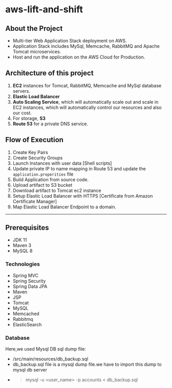 # aws-lift-and-shift

## About the Project

- Multi-tier Web Application Stack deployment on AWS.
- Application Stack includes MySql, Memcache, RabbitMQ and Apache Tomcat microservices.
- Host and run the application on the AWS Cloud for Production.


## Architecture of this project

1. **EC2** instances for Tomcat, RabbitMQ, Memcache and MySql database servers.
2. **Elastic Load Balancer**
3. **Auto Scaling Service**, which will automatically scale out and scale in EC2 instances, which will automatically control our resources and also our cost.
4. For storage, **S3** 
5. **Route 53** for a private DNS service.

## Flow of Execution
1. Create Key Pairs
2. Create Security Groups
3. Launch Instances with user data [Shell scripts]
4. Update private IP to name mapping in Route 53 and update the `application.properities` file
5. Build Application from source code.
6. Upload artifact to S3 bucket
7. Download artifact to Tomcat ec2 instance
8. Setup Elastic Load Balancer with HTTPS [Certificate from Amazon Certificate Manager]
9. Map Elastic Load Balancer Endpoint to a domain.

---

## Prerequisites
- JDK 11 
- Maven 3 
- MySQL 8

### Technologies 
- Spring MVC
- Spring Security
- Spring Data JPA
- Maven
- JSP
- Tomcat
- MySQL
- Memcached
- Rabbitmq
- ElasticSearch
### Database
Here,we used Mysql DB 
sql dump file:
- /src/main/resources/db_backup.sql
- db_backup.sql file is a mysql dump file.we have to import this dump to mysql db server
- > mysql -u <user_name> -p accounts < db_backup.sql